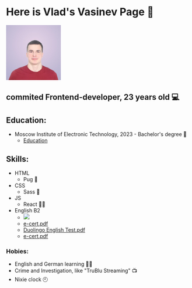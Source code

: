 # Here is Vlad's Vasinev Page 🥰
<img src="https://github.com/Vlad-Vasinev/Vlad-Vasinev/blob/main/vlad.jpeg" width="150">

## commited Frontend-developer, 23 years old 💻

## Education:
- Moscow Institute of Electronic Technology, 2023 - Bachelor's degree 🏫
  - [Education](https://github.com/Vlad-Vasinev/Vlad-Vasinev/blob/main/ausbildung_vasinev_ger.pdf)

## Skills: 

- HTML 
    - Pug 🐶
- CSS 
    - Sass 📃
- JS
    - React 👨‍💻
- English B2
    - <img src="https://github.com/Vlad-Vasinev/Vlad-Vasinev/assets/80538465/bd4a2c90-65ea-40d4-b2ee-06a9cb0d793d" width="150">
    - [e-cert.pdf](https://github.com/Vlad-Vasinev/Vlad-Vasinev/blob/main/e-cert.pdf)
    - [Duolingo English Test.pdf](https://github.com/Vlad-Vasinev/Vlad-Vasinev/blob/main/Duolingo%20English%20Test.pdf)
    - [e-cert.pdf](https://github.com/Vlad-Vasinev/Vlad-Vasinev/blob/main/EF%20SET%20Certificate.pdf)

### Hobies:

- English and German learning 👨‍🎓
- Crime and Investigation, like "TruBlu Streaming" 📺
- Nixie clock 🕙

